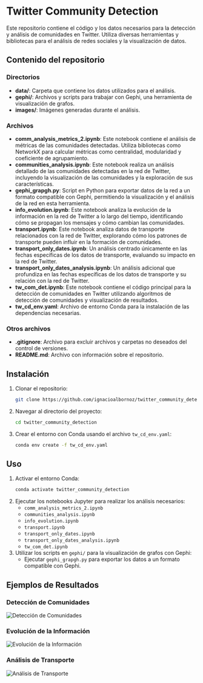 
# Twitter Community Detection

Este repositorio contiene el código y los datos necesarios para la detección y análisis de comunidades en Twitter. Utiliza diversas herramientas y bibliotecas para el análisis de redes sociales y la visualización de datos.

## Contenido del repositorio

### Directorios

- **data/**: Carpeta que contiene los datos utilizados para el análisis.
- **gephi/**: Archivos y scripts para trabajar con Gephi, una herramienta de visualización de grafos.
- **images/**: Imágenes generadas durante el análisis.

### Archivos

- **comm_analysis_metrics_2.ipynb**: Este notebook contiene el análisis de métricas de las comunidades detectadas. Utiliza bibliotecas como NetworkX para calcular métricas como centralidad, modularidad y coeficiente de agrupamiento.
- **communities_analysis.ipynb**: Este notebook realiza un análisis detallado de las comunidades detectadas en la red de Twitter, incluyendo la visualización de las comunidades y la exploración de sus características.
- **gephi_grapgh.py**: Script en Python para exportar datos de la red a un formato compatible con Gephi, permitiendo la visualización y el análisis de la red en esta herramienta.
- **info_evolution.ipynb**: Este notebook analiza la evolución de la información en la red de Twitter a lo largo del tiempo, identificando cómo se propagan los mensajes y cómo cambian las comunidades.
- **transport.ipynb**: Este notebook analiza datos de transporte relacionados con la red de Twitter, explorando cómo los patrones de transporte pueden influir en la formación de comunidades.
- **transport_only_dates.ipynb**: Un análisis centrado únicamente en las fechas específicas de los datos de transporte, evaluando su impacto en la red de Twitter.
- **transport_only_dates_analysis.ipynb**: Un análisis adicional que profundiza en las fechas específicas de los datos de transporte y su relación con la red de Twitter.
- **tw_com_det.ipynb**: Este notebook contiene el código principal para la detección de comunidades en Twitter utilizando algoritmos de detección de comunidades y visualización de resultados.
- **tw_cd_env.yaml**: Archivo de entorno Conda para la instalación de las dependencias necesarias.

### Otros archivos

- **.gitignore**: Archivo para excluir archivos y carpetas no deseados del control de versiones.
- **README.md**: Archivo con información sobre el repositorio.

## Instalación

1. Clonar el repositorio:
   ```bash
   git clone https://github.com/ignacioalbornoz/twitter_community_detection.git
   ```
2. Navegar al directorio del proyecto:
   ```bash
   cd twitter_community_detection
   ```
3. Crear el entorno con Conda usando el archivo `tw_cd_env.yaml`:
   ```bash
   conda env create -f tw_cd_env.yaml
   ```

## Uso

1. Activar el entorno Conda:
   ```bash
   conda activate twitter_community_detection
   ```
2. Ejecutar los notebooks Jupyter para realizar los análisis necesarios:
   - `comm_analysis_metrics_2.ipynb`
   - `communities_analysis.ipynb`
   - `info_evolution.ipynb`
   - `transport.ipynb`
   - `transport_only_dates.ipynb`
   - `transport_only_dates_analysis.ipynb`
   - `tw_com_det.ipynb`
3. Utilizar los scripts en `gephi/` para la visualización de grafos con Gephi:
   - Ejecutar `gephi_grapgh.py` para exportar los datos a un formato compatible con Gephi.

## Ejemplos de Resultados

### Detección de Comunidades
![Detección de Comunidades](https://github.com/ignacioalbornoz/twitter_community_detection/blob/main/images/community_detection.png?raw=true)

### Evolución de la Información
![Evolución de la Información](https://github.com/ignacioalbornoz/twitter_community_detection/blob/main/images/info_evolution.png?raw=true)

### Análisis de Transporte
![Análisis de Transporte](https://github.com/ignacioalbornoz/twitter_community_detection/blob/main/images/transport_analysis.png?raw=true)


